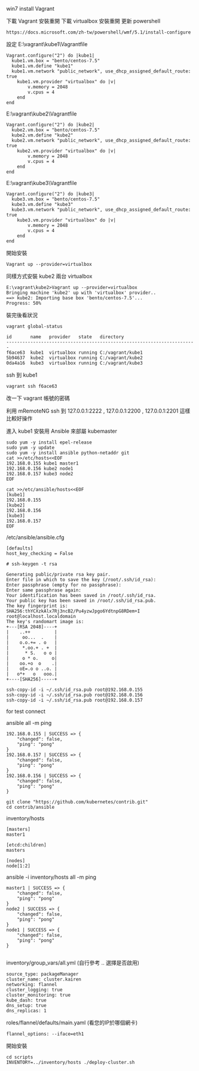win7 install Vagrant

下載 Vagrant 安裝重開
下載 virtualbox 安裝重開
更新 powershell 

```
https://docs.microsoft.com/zh-tw/powershell/wmf/5.1/install-configure
```

設定 
E:\vagrant\kube1\Vagrantfile
```
Vagrant.configure("2") do |kube1|
  kube1.vm.box = "bento/centos-7.5"
  kube1.vm.define "kube1"
  kube1.vm.network "public_network", use_dhcp_assigned_default_route: true
	kube1.vm.provider "virtualbox" do |v|
		v.memory = 2048
		v.cpus = 4
	end
end
```
E:\vagrant\kube2\Vagrantfile
```
Vagrant.configure("2") do |kube2|
  kube2.vm.box = "bento/centos-7.5"
  kube2.vm.define "kube2"
  kube2.vm.network "public_network", use_dhcp_assigned_default_route: true
    kube2.vm.provider "virtualbox" do |v|
		v.memory = 2048
		v.cpus = 4
	end
end
```
E:\vagrant\kube3\Vagrantfile
```
Vagrant.configure("2") do |kube3|
  kube3.vm.box = "bento/centos-7.5"
  kube3.vm.define "kube3"
  kube3.vm.network "public_network", use_dhcp_assigned_default_route: true
    kube3.vm.provider "virtualbox" do |v|
		v.memory = 2048
		v.cpus = 4
	end
end
```

開始安裝
```
Vagrant up --provider=virtualbox
```

同樣方式安裝 kube2 兩台 virtualbox 
```
E:\vagrant\kube2>Vagrant up --provider=virtualbox
Bringing machine 'kube2' up with 'virtualbox' provider..
==> kube2: Importing base box 'bento/centos-7.5'...
Progress: 50%
```

裝完後看狀況
```
vagrant global-status
```

```
id       name   provider   state   directory
-----------------------------------------------------------------------
f6ace63  kube1  virtualbox running C:/vagrant/kube1
5b94637  kube2  virtualbox running C:/vagrant/kube2
0da4a16  kube3  virtualbox running C:/vagrant/kube3

```
ssh 到 kube1
```
vagrant ssh f6ace63
``` 
改一下 vagrant 帳號的密碼

利用 mRemoteNG ssh 到 127.0.0.1:2222 , 127.0.0.1:2200 , 127.0.0.1:2201   這樣比較好操作

進入 kube1  安裝用 Ansible 來部屬 kubemaster 
```
sudo yum -y install epel-release
sudo yum -y update
sudo yum -y install ansible python-netaddr git
cat >>/etc/hosts<<EOF
192.168.0.155 kube1 master1
192.168.0.156 kube2 node1
192.168.0.157 kube3 node2
EOF
```

```
cat >>/etc/ansible/hosts<<EOF
[kube1]
192.168.0.155
[kube2]
192.168.0.156
[kube3]
192.168.0.157
EOF
```

/etc/ansible/ansible.cfg
```
[defaults]
host_key_checking = False
```

```
# ssh-keygen -t rsa
```
```
Generating public/private rsa key pair.
Enter file in which to save the key (/root/.ssh/id_rsa):
Enter passphrase (empty for no passphrase):
Enter same passphrase again:
Your identification has been saved in /root/.ssh/id_rsa.
Your public key has been saved in /root/.ssh/id_rsa.pub.
The key fingerprint is:
SHA256:thYCXzkAlx7Rj3ncB2/Pu4yzwJpgo6YdtnpG8RDem+I root@localhost.localdomain
The key's randomart image is:
+---[RSA 2048]----+
|    ..++         |
|     oo...  .    |
|    o.o.+= . o   |
|     *.oo.+ . +  |
|      * S.   o o |
|     o * o.     o|
|    oo.+o  o    .|
|    oE=.o o ..o. |
|   o*+   o   ooo.|
+----[SHA256]-----+
```

```
ssh-copy-id -i ~/.ssh/id_rsa.pub root@192.168.0.155
ssh-copy-id -i ~/.ssh/id_rsa.pub root@192.168.0.156
ssh-copy-id -i ~/.ssh/id_rsa.pub root@192.168.0.157
```
for test connect

ansible all -m ping

```
192.168.0.155 | SUCCESS => {
    "changed": false,
    "ping": "pong"
}
192.168.0.157 | SUCCESS => {
    "changed": false,
    "ping": "pong"
}
192.168.0.156 | SUCCESS => {
    "changed": false,
    "ping": "pong"
}

```

```
git clone "https://github.com/kubernetes/contrib.git"
cd contrib/ansible
```

inventory/hosts
```
[masters]
master1

[etcd:children]
masters

[nodes]
node[1:2]
```

ansible -i inventory/hosts all -m ping
```
master1 | SUCCESS => {
    "changed": false,
    "ping": "pong"
}
node2 | SUCCESS => {
    "changed": false,
    "ping": "pong"
}
node1 | SUCCESS => {
    "changed": false,
    "ping": "pong"
}
 
```
inventory/group_vars/all.yml (自行參考 .. 選擇是否啟用)
```
source_type: packageManager
cluster_name: cluster.kairen
networking: flannel
cluster_logging: true
cluster_monitoring: true
kube_dash: true
dns_setup: true
dns_replicas: 1
```

roles/flannel/defaults/main.yaml (看您的IP於哪個網卡)
```
flannel_options: --iface=eth1
```
開始安裝
```
cd scripts
INVENTORY=../inventory/hosts ./deploy-cluster.sh
```

